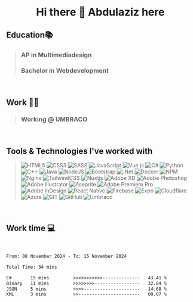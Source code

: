 <h1 style="text-align:center">Hi there 👋 Abdulaziz here</h1>  

<h2>Education📚</h2>

> <h3>AP in Multimediadesign</h3>
> <h3>Bachelor in Webdevelopment</h3>

<br/>

<h2>Work 👨‍💻</h2>

> <h3>Working @ UMBRACO</h3>

<br/>

<h2>Tools & Technologies I've worked with</h2>

> ![HTML5](https://img.shields.io/badge/html5-%23E34F26.svg?style=for-the-badge&logo=html5&logoColor=white)
> ![CSS3](https://img.shields.io/badge/css3-%231572B6.svg?style=for-the-badge&logo=css3&logoColor=white)
> ![SASS](https://img.shields.io/badge/SASS-hotpink.svg?style=for-the-badge&logo=SASS&logoColor=white)
> ![JavaScript](https://img.shields.io/badge/javascript-%23323330.svg?style=for-the-badge&logo=javascript&logoColor=%23F7DF1E)
> ![Vue.js](https://img.shields.io/badge/vuejs-%2335495e.svg?style=for-the-badge&logo=vuedotjs&logoColor=%234FC08D)
> ![C#](https://img.shields.io/badge/c%23-%23239120.svg?style=for-the-badge&logo=c-sharp&logoColor=white)
> ![Python](https://img.shields.io/badge/python-3670A0?style=for-the-badge&logo=python&logoColor=ffdd54)
> ![C++](https://img.shields.io/badge/c++-%2300599C.svg?style=for-the-badge&logo=c%2B%2B&logoColor=white)
> ![Java](https://img.shields.io/badge/java-%23ED8B00.svg?style=for-the-badge&logo=java&logoColor=white)
> ![NodeJS](https://img.shields.io/badge/node.js-6DA55F?style=for-the-badge&logo=node.js&logoColor=white)
> ![Bootstrap](https://img.shields.io/badge/bootstrap-%23563D7C.svg?style=for-the-badge&logo=bootstrap&logoColor=white)
> ![.Net](https://img.shields.io/badge/.NET-5C2D91?style=for-the-badge&logo=.net&logoColor=white)
> ![Docker](https://img.shields.io/badge/docker-%230db7ed.svg?style=for-the-badge&logo=docker&logoColor=white)
> ![NPM](https://img.shields.io/badge/NPM-%23000000.svg?style=for-the-badge&logo=npm&logoColor=white)
> ![Nginx](https://img.shields.io/badge/nginx-%23009639.svg?style=for-the-badge&logo=nginx&logoColor=white)
> ![TailwindCSS](https://img.shields.io/badge/tailwindcss-%2338B2AC.svg?style=for-the-badge&logo=tailwind-css&logoColor=white)
> ![Nuxtjs](https://img.shields.io/badge/Nuxt-002E3B?style=for-the-badge&logo=nuxtdotjs&logoColor=#00DC82)
> ![Adobe XD](https://img.shields.io/badge/Adobe%20XD-470137?style=for-the-badge&logo=Adobe%20XD&logoColor=#FF61F6)
> ![Adobe Photoshop](https://img.shields.io/badge/adobe%20photoshop-%2331A8FF.svg?style=for-the-badge&logo=adobe%20photoshop&logoColor=white)
> ![Adobe Illustrator](https://img.shields.io/badge/adobe%20illustrator-%23FF9A00.svg?style=for-the-badge&logo=adobe%20illustrator&logoColor=white)
> ![Aseprite](https://img.shields.io/badge/Aseprite-FFFFFF?style=for-the-badge&logo=Aseprite&logoColor=#7D929E)
> ![Adobe Premiere Pro](https://img.shields.io/badge/Adobe%20Premiere%20Pro-9999FF.svg?style=for-the-badge&logo=Adobe%20Premiere%20Pro&logoColor=white)
> ![Adobe InDesign](https://img.shields.io/badge/Adobe%20InDesign-49021F?style=for-the-badge&logo=adobeindesign&logoColor=white)
> ![React Native](https://img.shields.io/badge/react_native-%2320232a.svg?style=for-the-badge&logo=react&logoColor=%2361DAFB)
> ![Firebase](https://img.shields.io/badge/firebase-%23039BE5.svg?style=for-the-badge&logo=firebase)
> ![Expo](https://img.shields.io/badge/expo-1C1E24?style=for-the-badge&logo=expo&logoColor=#D04A37)
> ![Cloudflare](https://img.shields.io/badge/Cloudflare-F38020?style=for-the-badge&logo=Cloudflare&logoColor=white)
> ![Azure](https://img.shields.io/badge/microsoft%20azure-0089D6?style=for-the-badge&logo=microsoft-azure&logoColor=white)
> ![GIT](https://img.shields.io/badge/GIT-E44C30?style=for-the-badge&logo=git&logoColor=white)
> ![GitHub](https://img.shields.io/badge/GitHub-100000?style=for-the-badge&logo=github&logoColor=white)
> ![Umbraco](https://img.shields.io/badge/Umbraco-3544B1?style=for-the-badge&logo=Umbraco&logoColor=F5C1BC)

<br>
<h2>Work time 💻</h2>
<br/>

<!--START_SECTION:waka-->

```txt
From: 08 November 2024 - To: 15 November 2024

Total Time: 34 mins

C#       15 mins         >>>>>>>>>>>--------------   43.41 %
Binary   11 mins         >>>>>>>>-----------------   32.84 %
JSON     5 mins          >>>>---------------------   14.68 %
XML      3 mins          >>-----------------------   09.07 %
```

<!--END_SECTION:waka-->

          

